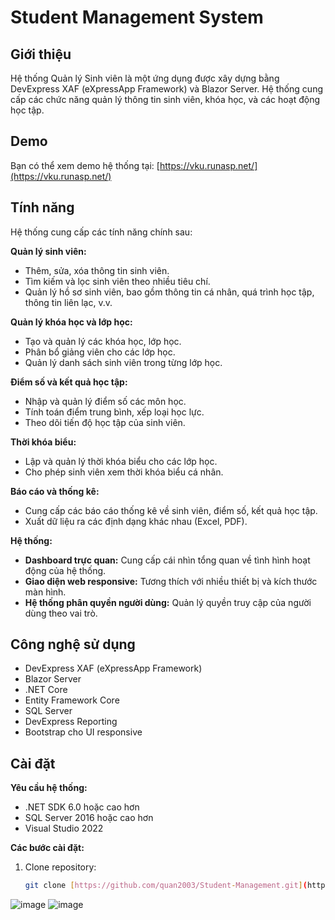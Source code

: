 # Student Management System

## Giới thiệu
Hệ thống Quản lý Sinh viên là một ứng dụng được xây dựng bằng DevExpress XAF (eXpressApp Framework) và Blazor Server. Hệ thống cung cấp các chức năng quản lý thông tin sinh viên, khóa học, và các hoạt động học tập.

## Demo
Bạn có thể xem demo hệ thống tại: [https://vku.runasp.net/](https://vku.runasp.net/)

## Tính năng

Hệ thống cung cấp các tính năng chính sau:

**Quản lý sinh viên:**

*   Thêm, sửa, xóa thông tin sinh viên.
*   Tìm kiếm và lọc sinh viên theo nhiều tiêu chí.
*   Quản lý hồ sơ sinh viên, bao gồm thông tin cá nhân, quá trình học tập, thông tin liên lạc, v.v.

**Quản lý khóa học và lớp học:**

*   Tạo và quản lý các khóa học, lớp học.
*   Phân bổ giảng viên cho các lớp học.
*   Quản lý danh sách sinh viên trong từng lớp học.

**Điểm số và kết quả học tập:**

*   Nhập và quản lý điểm số các môn học.
*   Tính toán điểm trung bình, xếp loại học lực.
*   Theo dõi tiến độ học tập của sinh viên.

**Thời khóa biểu:**

*   Lập và quản lý thời khóa biểu cho các lớp học.
*   Cho phép sinh viên xem thời khóa biểu cá nhân.

**Báo cáo và thống kê:**

*   Cung cấp các báo cáo thống kê về sinh viên, điểm số, kết quả học tập.
*   Xuất dữ liệu ra các định dạng khác nhau (Excel, PDF).

**Hệ thống:**

*   **Dashboard trực quan:** Cung cấp cái nhìn tổng quan về tình hình hoạt động của hệ thống.
*   **Giao diện web responsive:** Tương thích với nhiều thiết bị và kích thước màn hình.
*   **Hệ thống phân quyền người dùng:** Quản lý quyền truy cập của người dùng theo vai trò.


## Công nghệ sử dụng
- DevExpress XAF (eXpressApp Framework)
- Blazor Server
- .NET Core
- Entity Framework Core
- SQL Server
- DevExpress Reporting
- Bootstrap cho UI responsive

## Cài đặt

**Yêu cầu hệ thống:**

*   .NET SDK 6.0 hoặc cao hơn
*   SQL Server 2016 hoặc cao hơn
*   Visual Studio 2022

**Các bước cài đặt:**

1. Clone repository:

   ```bash
   git clone [https://github.com/quan2003/Student-Management.git](https://github.com/quan2003/Student-Management.git)

![image](https://github.com/user-attachments/assets/8d5c2b61-8d10-4e4b-9670-0a0eecda6a4b)
![image](https://github.com/user-attachments/assets/d4931e57-40a3-4c21-a457-d7b2372f5aa8)


